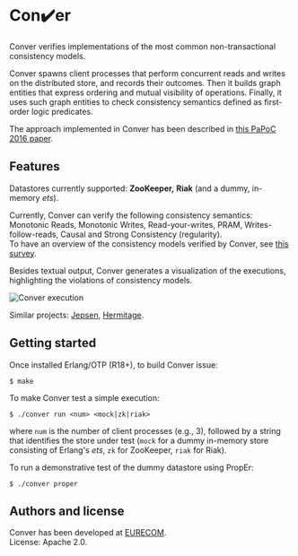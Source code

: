 # Con:heavy_check_mark:er

Conver verifies implementations of the most common non-transactional consistency models.  

Conver spawns client processes that perform concurrent reads
and writes on the distributed store, and records their outcomes.
Then it builds graph entities that express ordering and mutual visibility of operations.
Finally, it uses such graph entities to check consistency semantics
defined as first-order logic predicates.  

The approach implemented in Conver has been described in [this PaPoC 2016 paper][papoc].  

## Features

Datastores currently supported: **ZooKeeper,** **Riak** (and a dummy, in-memory *ets*).  

Currently, Conver can verify the following consistency semantics: Monotonic Reads, Monotonic Writes,
Read-your-writes, PRAM, Writes-follow-reads, Causal and Strong Consistency (regularity).  
To have an overview of the consistency models verified by Conver, see [this survey][survey].  

Besides textual output, Conver generates a visualization of the executions,
highlighting the violations of consistency models.  

![Conver execution](http://i.imgur.com/fd3G2PX.png)

Similar projects: [Jepsen][jepsen], [Hermitage][hermitage].  

## Getting started

Once installed Erlang/OTP (R18+), to build Conver issue:

    $ make

To make Conver test a simple execution:

    $ ./conver run <num> <mock|zk|riak>

where `num` is the number of client processes (e.g., 3),
followed by a string that identifies the store under test
(`mock` for a dummy in-memory store consisting of Erlang's *ets*,
`zk` for ZooKeeper, `riak` for Riak).  

To run a demonstrative test of the dummy datastore using PropEr:

    $ ./conver proper


## Authors and license

Conver has been developed at [EURECOM][eurecom].  
License: Apache 2.0.


 [survey]: http://arxiv.org/abs/1512.00168
 [papoc]: http://www.eurecom.fr/fr/publication/4874/download/ds-publi-4874.pdf
 [jepsen]: http://jepsen.io
 [hermitage]: https://github.com/ept/hermitage
 [eurecom]: http://www.eurecom.fr

